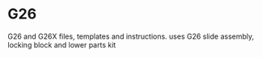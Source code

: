 # G26
G26 and G26X files, templates and instructions.
uses G26 slide assembly, locking block and lower parts kit
